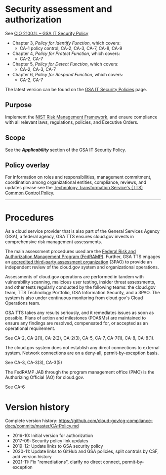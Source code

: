 # Security assessment and authorization

See [CIO 2100.1L – GSA IT Security Policy](https://www.gsa.gov/cdnstatic/CIO_2100_1L_CHGE_1_CC040905_signed_PDF_version_7-15-2019.pdf) 

* Chapter 3, _Policy for Identify Function_, which covers:
  * CA-1 policy control, CA-2, CA-3, CA-7, CA-8, CA-9
* Chapter 4, _Policy for Protect Function_, which covers:
  * CA-2, CA-7
* Chapter 5, _Policy for Detect Function_, which covers:
  * CA-2, CA-3, CA-7
* Chapter 6, _Policy for Respond Function_, which covers:
  * CA-2, CA-7

The latest version can be found on the [GSA IT Security Policies](https://www.gsa.gov/about-us/organization/office-of-the-chief-information-officer/chief-information-security-officer-ciso/it-security-policies) page.

## Purpose

Implement the [NIST Risk Management Framework](http://csrc.nist.gov/groups/SMA/fisma/framework.html), and ensure compliance with all relevant laws, regulations, policies, and Executive Orders.

## Scope

See the **_Applicability_** section of the GSA IT Security Policy.

## Policy overlay

For information on roles and responsibilities, management commitment, coordination among organizational entities, compliance, reviews, and updates please see the [Technology Transformation Service's (TTS) Common Control Policy](https://github.com/cloud-gov/cg-compliance-docs/blob/master/TTS-Common-Control-Policy.md).

<!-- x
changequote(`{{', `}}') 
include({{TTS-Common-Control-Policy.md}})
x -->
---
# Procedures

As a cloud service provider that is also part of the General Services Agency (GSA), a federal agency, GSA TTS ensures cloud.gov invests in comprehensive risk management assessments.

The main assessment procedures used are the [Federal Risk and Authorization Management Program (FedRAMP)](https://www.fedramp.gov/). Further, GSA TTS engages an [accredited third-party assessment organization](https://www.a2la.org/accreditation/fedramp) (3PAO) to provide an independent review of the cloud.gov system and organizational operations.

Assessments of cloud.gov operations are performed in tandem with vulnerability scanning, malicious user testing, insider threat assessments, and other tests regularly conducted by the following teams: the cloud.gov team, TTS Technology Portfolio, GSA Information Security, and a 3PAO. The system is also under continuous monitoring from cloud.gov's Cloud Operations team.

GSA TTS takes any results seriously, and it remediates issues as soon as possible. Plans of action and milestones (POA&Ms) are maintained to ensure any findings are resolved, compensated for, or accepted as an operational requirement.

See CA-2, CA-2(1), CA-2(2), CA-2(3), CA-5, CA-7, CA-7(1), CA-8, CA-8(1).

The cloud.gov system does not establish any direct connections to external system. Network connections are on a deny-all, permit-by-exception basis. 

See CA-3, CA-3(3), CA-3(5)

The FedRAMP JAB through the program management office (PMO) is the Authorizing Official (AO) for cloud.gov.

See CA-6

# Version history

Complete version history: https://github.com/cloud-gov/cg-compliance-docs/commits/master/CA-Policy.md

* 2016-10: Initial version for authorization
* 2017-09: Security policy link updates
* 2019-12: Update links to GSA security policy
* 2020-11: Update links to GitHub and GSA policies, split controls by CSF, add version history
* 2021-11: Fix "remediations", clarify no direct connect, permit-by-exception
